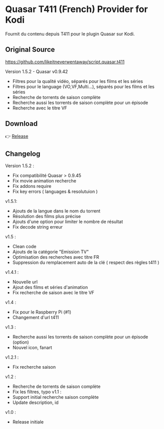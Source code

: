 
# Quasar T411 (French) Provider for Kodi
Fournit du contenu depuis T411 pour le plugin Quasar sur Kodi.

## Original Source
https://github.com/likeitneverwentaway/script.quasar.t411

Version 1.5.2 - Quasar v0.9.42
- Filtres pour la qualité vidéo, séparés pour les films et les séries
- Filtres pour le language (VO,VF,Multi...), séparés pour les films et les séries
- Recherche de torrents de saison complète
- Recherche aussi les torrents de saison complète pour un épisode
- Recherche avec le titre VF

## Download

:point_right: [Release](https://github.com/paco112/script.quasar.t411/releases/latest)

## Changelog
Version 1.5.2 :
- Fix compatibilité Quasar > 0.9.45
- Fix movie animation recherche
- Fix addons require
- Fix key errors ( languages & resolutuion )

v1.5.1:
- Ajouts de la langue dans le nom du torrent
- Résolution des films plus précise
- Ajouts d'une option pour limiter le nombre de résultat
- Fix decode string erreur

v1.5 :
- Clean code
- Ajouts de la catégorie "Emission TV"
- Optimisation des recherches avec titre FR
- Suppression du remplacement auto de la clé ( respect des règles t411 )

v1.4.1 :
- Nouvelle url
- Ajout des films et séries d'animation
- Fix recherche de saison avec le titre VF 

v1.4 :
- Fix pour le Raspberry Pi (#1)
- Changement d'url t411

v1.3 :
- Recherche aussi les torrents de saison complète pour un épisode (option)
- Nouvel icon, fanart

v1.2.1 :
- Fix recherche saison

v1.2 :
- Recherche de torrents de saison complète
- Fix les filtres, typo
v1.1 :
- Support initial recherche saison complète
- Update description, id

v1.0 :
- Release initiale
